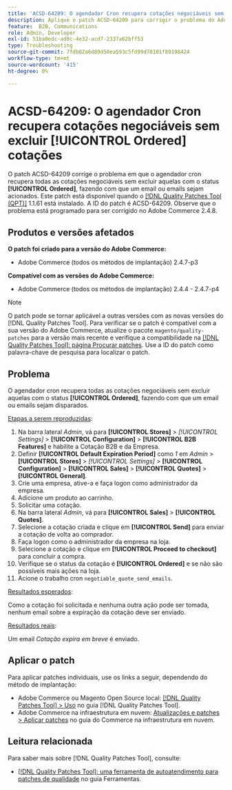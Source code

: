 ```yaml
---
title: 'ACSD-64209: O agendador Cron recupera cotações negociáveis sem excluir [!UICONTROL Ordered] cotações'
description: Aplique o patch ACSD-64209 para corrigir o problema do Adobe Commerce em que o agendador cron recupera todas as cotações negociáveis sem excluir aquelas com o status [!UICONTROL Ordered], fazendo com que um email ou emails sejam acionados.
feature:  B2B, Communications
role: Admin, Developer
exl-id: 51ba0edc-ad0c-4e32-acd7-2337a62bff53
type: Troubleshooting
source-git-commit: 7fdb02a6d89d50ea593c5fd99d78101f89198424
workflow-type: tm+mt
source-wordcount: '415'
ht-degree: 0%

---
```


# ACSD-64209: O agendador Cron recupera cotações negociáveis sem excluir [!UICONTROL Ordered] cotações

O patch ACSD-64209 corrige o problema em que o agendador cron recupera todas as cotações negociáveis sem excluir aquelas com o status **[!UICONTROL Ordered]**, fazendo com que um email ou emails sejam acionados. Este patch está disponível quando o [[!DNL Quality Patches Tool (QPT)]](/help/tools/quality-patches-tool/quality-patches-tool-to-self-serve-quality-patches.md) 1.1.61 está instalado. A ID do patch é ACSD-64209. Observe que o problema está programado para ser corrigido no Adobe Commerce 2.4.8.

## Produtos e versões afetados

**O patch foi criado para a versão do Adobe Commerce:**

* Adobe Commerce (todos os métodos de implantação) 2.4.7-p3

**Compatível com as versões do Adobe Commerce:**

* Adobe Commerce (todos os métodos de implantação) 2.4.4 - 2.4.7-p4

>[!NOTE]
>
>O patch pode se tornar aplicável a outras versões com as novas versões do [!DNL Quality Patches Tool]. Para verificar se o patch é compatível com a sua versão do Adobe Commerce, atualize o pacote `magento/quality-patches` para a versão mais recente e verifique a compatibilidade na [[!DNL Quality Patches Tool]: página Procurar patches](https://experienceleague.adobe.com/tools/commerce-quality-patches/index.html). Use a ID do patch como palavra-chave de pesquisa para localizar o patch.

## Problema

O agendador cron recupera todas as cotações negociáveis sem excluir aquelas com o status **[!UICONTROL Ordered]**, fazendo com que um email ou emails sejam disparados.

<u>Etapas a serem reproduzidas</u>:


1. Na barra lateral *Admin*, vá para **[!UICONTROL Stores]** > *[!UICONTROL Settings]* > **[!UICONTROL Configuration]** > **[!UICONTROL B2B Features]** e habilite a Cotação B2B e da Empresa.
1. Definir **[!UICONTROL Default Expiration Period]** como *1* em *Admin* > **[!UICONTROL Stores]** > *[!UICONTROL Settings]* > **[!UICONTROL Configuration]** > **[!UICONTROL Sales]** > **[!UICONTROL Quotes]** > **[!UICONTROL General]**.
1. Crie uma empresa, ative-a e faça logon como administrador da empresa.
1. Adicione um produto ao carrinho.
1. Solicitar uma cotação.
1. Na barra lateral *Admin*, vá para **[!UICONTROL Sales]** > **[!UICONTROL Quotes]**.
1. Selecione a cotação criada e clique em **[!UICONTROL Send]** para enviar a cotação de volta ao comprador.
1. Faça logon como o administrador da empresa na loja.
1. Selecione a cotação e clique em **[!UICONTROL Proceed to checkout]** para concluir a compra.
1. Verifique se o status da cotação é **[!UICONTROL Ordered]** e se não são possíveis mais ações na loja.
1. Acione o trabalho cron `negotiable_quote_send_emails`.


<u>Resultados esperados</u>:

Como a cotação foi solicitada e nenhuma outra ação pode ser tomada, nenhum email sobre a expiração da cotação deve ser enviado.

<u>Resultados reais</u>:

Um email *Cotação expira em breve* é enviado.

## Aplicar o patch

Para aplicar patches individuais, use os links a seguir, dependendo do método de implantação:

* Adobe Commerce ou Magento Open Source local: [[!DNL Quality Patches Tool] > Uso](/help/tools/quality-patches-tool/usage.md) no guia [!DNL Quality Patches Tool].
* Adobe Commerce na infraestrutura em nuvem: [Atualizações e patches > Aplicar patches](https://experienceleague.adobe.com/docs/commerce-cloud-service/user-guide/develop/upgrade/apply-patches.html) no guia do Commerce na infraestrutura em nuvem.

## Leitura relacionada

Para saber mais sobre [!DNL Quality Patches Tool], consulte:

* [[!DNL Quality Patches Tool]: uma ferramenta de autoatendimento para patches de qualidade](/help/tools/quality-patches-tool/quality-patches-tool-to-self-serve-quality-patches.md) no guia Ferramentas.
